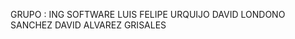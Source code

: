 GRUPO : ING SOFTWARE 
        LUIS FELIPE URQUIJO
        DAVID LONDONO SANCHEZ
        DAVID ALVAREZ GRISALES
